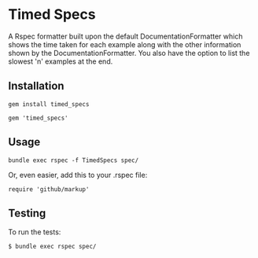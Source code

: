 Timed Specs
=============

  A Rspec formatter built upon the default DocumentationFormatter which shows the time taken for each example along with the other information shown by the DocumentationFormatter. You also have the option to list the slowest 'n' examples at the end.
  

Installation
-----------

    gem install timed_specs
    
    gem 'timed_specs'


Usage
-----

    bundle exec rspec -f TimedSpecs spec/
    

Or, even easier, add this to your .rspec file:

    require 'github/markup'
    


Testing
-------

To run the tests:

    $ bundle exec rspec spec/

